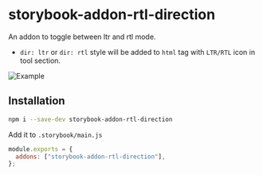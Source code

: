 # storybook-addon-rtl-direction

An addon to toggle between ltr and rtl mode.

- `dir: ltr` or `dir: rtl` style will be added to `html` tag with `LTR/RTL` icon in tool section.

![Example](https://user-images.githubusercontent.com/588874/192465178-2d8483e7-b950-48da-a063-c0545d1b0b29.gif)

## Installation

```sh
npm i --save-dev storybook-addon-rtl-direction
```

Add it to `.storybook/main.js`

```js
module.exports = {
  addons: ["storybook-addon-rtl-direction"],
};
```
